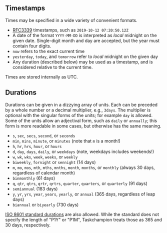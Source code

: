## Timestamps

Times may be specified in a wide variety of convenient formats.

 * [RFC3339](https://datatracker.ietf.org/doc/html/rfc3339) timestamps, such as `2019-10-12 07:20:50.12Z`
 * A date of the format `YYYY-MM-DD` is interpreted as _local_ midnight on the given date.
   Single-digit month and day are accepted, but the year must contain four digits.
 * `now` refers to the exact current time
 * `yesterday`, `today`, and `tomorrow` refer to _local_ midnight on the given day
 * Any duration (described below) may be used as a timestamp, and is considered relative to the current time.

Times are stored internally as UTC.

## Durations

Durations can be given in a dizzying array of units.
Each can be preceded by a whole number or a decimal multiplier, e.g., `3days`.
The multiplier is optional with the singular forms of the units; for example `day` is allowed.
Some of the units allow an adjectival form, such as `daily` or `annually`; this form is more readable in some cases, but otherwise has the same meaning.

 * `s`, `sec`, `secs`, `second`, or `seconds`
 * `min`, `mins`, `minute`, or `minutes` (note that `m` is a month!)
 * `h`, `hr`, `hrs`, `hour`, or `hours`
 * `d`, `day`, `days`, `daily`, or `weekdays` (note, weekdays includes weekends!)
 * `w`, `wk`, `wks`, `week`, `weeks`, or `weekly`
 * `biweekly`, `fornight` or `sennight` (14 days)
 * `m`, `mo`, `mos`, `mth`, `mths`, `mnths`, `month`, `months`, or `monthly` (always 30 days, regardless of calendar month)
 * `binmonthly` (61 days)
 * `q`, `qtr`, `qtrs`, `qrtr`, `qrtrs`, `quarter`, `quarters`, or `quarterly` (91 days)
 * `semiannual` (183 days)
 * `y`, `yr`, `yrs`, `year`, `years`, `yearly`, or `annual` (365 days, regardless of leap days)
 * `biannual` or `biyearly` (730 days)

[ISO 8601 standard durations](https://en.wikipedia.org/wiki/ISO_8601#Durations) are also allowed.
While the standard does not specify the length of "P1Y" or "P1M", Taskchampion treats those as 365 and 30 days, respectively.

